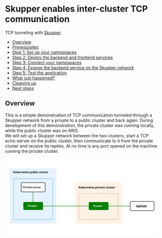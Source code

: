 # Skupper enables inter-cluster TCP communication



TCP tunneling with [Skupper](https://skupper.io/)

* [Overview](#overview)
* [Prerequisites](#prerequisites)
* [Step 1: Set up your namespaces](#step-1-set-up-your-namespaces)
* [Step 2: Deploy the backend and frontend services](#step-2-deploy-the-backend-and-frontend-services)
* [Step 3: Connect your namespaces](#step-3-connect-your-namespaces)
* [Step 4: Expose the backend service on the Skupper network](#step-4-expose-the-backend-service-on-the-skupper-network)
* [Step 5: Test the application](#step-5-test-the-application)
* [What just happened?](#what-just-happened)
* [Cleaning up](#cleaning-up)
* [Next steps](#next-steps)


## Overview

This is a simple demonstration of TCP communication tunneled through a Skupper network from a private to a public cluster and back again. During development of this demonstration, the private cluster was running locally, while the public cluster was on AWS.
<br/>
We will set up a Skupper network between the two clusters, start a TCP echo-server on the public cluster, then communicate to it from the private cluster and receive its replies. At no time is any port opened on the machine running the private cluster.
<br/>


<img src="images/entities.svg" width="800"/>


